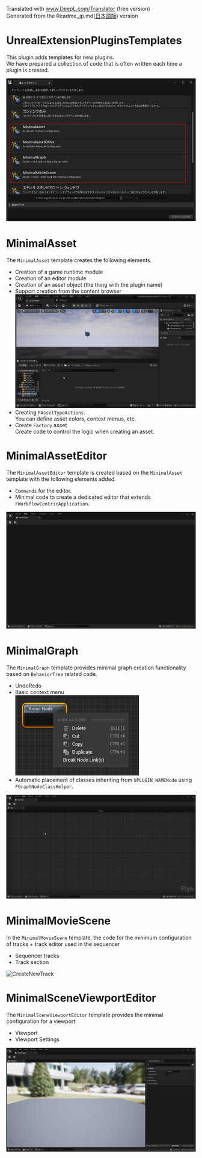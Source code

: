 Translated with www.DeepL.com/Translator (free version)  
Generated from the Readme_jp.md([日本語版](https://github.com/laycnc/UnrealExtenstionPluginsTemplates/blob/main/README_jp.md)) version

# UnrealExtensionPluginsTemplates

This plugin adds templates for new plugins.  
We have prepared a collection of code that is often written each time a plugin is created.  

![Additional Plug-in Templates](https://raw.githubusercontent.com/laycnc/UnrealExtenstionPluginsTemplates/readme-images/Images/AdditionalPlug-inTemplates.png "Templates that appear when the plugin is activated.")

# MinimalAsset

The `MinimalAsset` template creates the following elements.  

* Creation of a game runtime module
* Creation of an editor module
* Creation of an asset object (the thing with the plugin name)  
* Support creation from the content browser
  ![Create Asset](https://raw.githubusercontent.com/laycnc/UnrealExtenstionPluginsTemplates/readme-images/Images/CreateAsset.gif " Create dedicated asset from content browser")
* Creating `FAssetTypeActions`.  
  You can define asset colors, context menus, etc.  
* Create `Factory` asset  
  Create code to control the logic when creating an asset.

# MinimalAssetEditor

The `MinimalAssetEditor` template is created based on the `MinimalAsset` template with the following elements added.  

* `Commands` for the editor.
* Minimal code to create a dedicated editor that extends `FWorkflowCentricApplication`.  

![Minimal Asset Editor](https://raw.githubusercontent.com/laycnc/UnrealExtenstionPluginsTemplates/readme-images/Images/MinimalAssetEditor.png "Minimal Editor")


# MinimalGraph

The `MinimalGraph` template provides minimal graph creation functionality based on `BehaviorTree` related code.

* UndoRedo
* Basic context menu  
  ![context menu](https://raw.githubusercontent.com/laycnc/UnrealExtenstionPluginsTemplates/readme-images/Images/GraphNodeContextMenu.png "Basic Context Menu")
* Automatic placement of classes inheriting from `UPLUGIN_NAMENode` using `FGraphNodeClassHelper`.

![Graph editor sample](https://raw.githubusercontent.com/laycnc/UnrealExtenstionPluginsTemplates/readme-images/Images/MinimalGraphExample.gif)

# MinimalMovieScene

In the `MinimalMovieScene` template, the code for the minimum configuration of tracks + track editor used in the sequencer

* Sequencer tracks
* Track section

![CreateNewTrack](https://raw.githubusercontent.com/laycnc/UnrealExtenstionPluginsTemplates/readme-images/Images/CreateNewTrack.gif
 "Create New Track")

# MinimalSceneViewportEditor

The `MinimalSceneViewportEditor` template provides the minimal configuration for a viewport

* Viewport
* Viewport Settings

![MinimalSceneViewportEditor](https://raw.githubusercontent.com/laycnc/UnrealExtenstionPluginsTemplates/readme-images/Images/MinimalSceneViewportEditor.png "Minimal Scene Viewport Editor")
